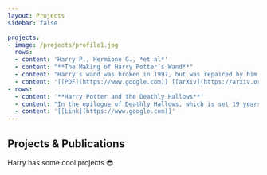 ```yaml
---
layout: Projects
sidebar: false

projects:
- image: /projects/profile1.jpg
  rows:
  - content: 'Harry P., Hermione G., *et al*'
  - content: "**The Making of Harry Potter's Wand**"
  - content: "Harry's wand was broken in 1997, but was repaired by him after the 1998 Battle of Hogwarts. Usually the repair of a wand is impossible, but with the use of the Elder Wand it was achievable."
  - content: '[[PDF](https://www.google.com)] [[arXiv](https://arxiv.org)]'
- rows:
  - content: '**Harry Potter and the Deathly Hallows**'
  - content: "In the epilogue of Deathly Hallows, which is set 19 years after Voldemort's death, Harry and Ginny are a couple and have three children: James Sirius Potter, who has already been at Hogwarts for at least one year, Albus Severus Potter, who is starting his first year there, and Lily Luna Potter, who is two years away from her first year at the school."
  - content: '[[Link](https://www.google.com)]'
---
```


## Projects & Publications

Harry has some cool projects :sunglasses: